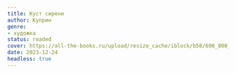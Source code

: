 ```yaml
---
title: Куст сирени
author: Куприн
genre:
- художка
status: readed
cover: https://all-the-books.ru/upload/resize_cache/iblock/b58/600_800_1e9b8336d01043882fbc6052ef3deaeaa/kust_sireni.jpg
date: 2023-12-24
headless: true
---
```


